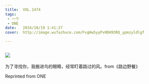 ```yaml
---
title:	VOL.1474
tags:
 - 一个
 - ONE
date:	2016/10/19 1:41:27
cover:	http://image.wufazhuce.com/FvgHwSyyPv0DH93RQ_ypmzyldlgf

---
```

![](http://image.wufazhuce.com/FvgHwSyyPv0DH93RQ_ypmzyldlgf)
---

为了寻找你，我搬进鸟的眼睛，经常盯着路过的风。from《路边野餐》
 
Reprinted from ONE
